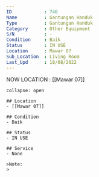 ```yaml
---
ID            : 746
Name          : Gantungan Handuk
Type          : Gantungan Handuk
Category      : Other Equipment
S/N           : -
Condition     : Baik
Status        : IN USE
Location      : Mawar 07
Sub_Location  : Living Room
Last_Upd      : 18/08/2022
---
```



NOW LOCATION : [[Mawar 07]]

```ad-History
collapse: open

## Location
- [[Mawar 07]]

## Condition
- Baik

## Status
- IN USE

## Service
- None

>Note:
>


```
